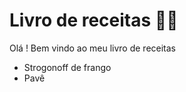 # Livro de receitas :man_cook:

Olá ! Bem vindo ao meu livro de receitas

- Strogonoff de frango
- Pavê
